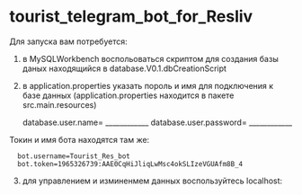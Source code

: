 # tourist_telegram_bot_for_Resliv

Для запуска вам потребуется: 

1. в MySQLWorkbench воспольоваться скриптом для создания базы даных находящийся в database.V0.1.dbCreationScript
2. в application.properties указать пороль и имя для подключения к базе данных (application.properties находится в пакете src.main.resources)

      database.user.name= ____________
      database.user.password= ____________
      
Токин и имя бота находятся там же:

      bot.username=Tourist_Res_bot
      bot.token=1965326739:AAE0CqHiJliqLwMsc4okSLIzeVGUAfm8B_4
      
3. для управлением и изминенмем данных воспользуйтесь localhost:
